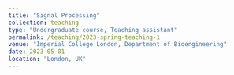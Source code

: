 ```yaml
---
title: "Signal Processing"
collection: teaching
type: "Undergraduate course, Teaching assistant"
permalink: /teaching/2023-spring-teaching-1
venue: "Imperial College London, Department of Bioengineering"
date: 2023-05-01
location: "London, UK"
---
```




